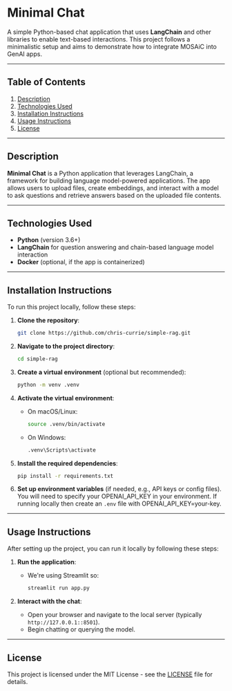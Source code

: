 # Minimal Chat

A simple Python-based chat application that uses **LangChain** and other libraries to enable text-based interactions. This project follows a minimalistic setup and aims to demonstrate how to integrate MOSAiC into GenAI apps.

---

## Table of Contents

1. [Description](#description)
2. [Technologies Used](#technologies-used)
3. [Installation Instructions](#installation-instructions)
4. [Usage Instructions](#usage-instructions)
5. [License](#license)

---

## Description

**Minimal Chat** is a Python application that leverages LangChain, a framework for building language model-powered applications. The app allows users to upload files, create embeddings, and interact with a model to ask questions and retrieve answers based on the uploaded file contents.

---

## Technologies Used

- **Python** (version 3.6+)
- **LangChain** for question answering and chain-based language model interaction
- **Docker** (optional, if the app is containerized)

---

## Installation Instructions

To run this project locally, follow these steps:

1. **Clone the repository**:
    ```bash
    git clone https://github.com/chris-currie/simple-rag.git
    ```

2. **Navigate to the project directory**:
    ```bash
    cd simple-rag
    ```

3. **Create a virtual environment** (optional but recommended):
    ```bash
    python -m venv .venv
    ```

4. **Activate the virtual environment**:
    - On macOS/Linux:
      ```bash
      source .venv/bin/activate
      ```
    - On Windows:
      ```bash
      .venv\Scripts\activate
      ```

5. **Install the required dependencies**:
    ```bash
    pip install -r requirements.txt
    ```

6. **Set up environment variables** (if needed, e.g., API keys or config files). You will need to specify your OPENAI_API_KEY in your environment. If running locally then create an `.env` file with OPENAI_API_KEY=your-key.

---

## Usage Instructions

After setting up the project, you can run it locally by following these steps:

1. **Run the application**:
    - We're using Streamlit so:
      ```bash
      streamlit run app.py
      ```

2. **Interact with the chat**:
    - Open your browser and navigate to the local server (typically `http://127.0.0.1::8501`).
    - Begin chatting or querying the model.

---

## License

This project is licensed under the MIT License - see the [LICENSE](LICENSE) file for details.
